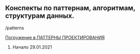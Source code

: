 ## Конспекты по паттернам, алгоритмам, структурам данных.


/patterns

[Погружение в ПАТТЕРНЫ ПРОЕКТИРОВАНИЯ](https://refactoring.guru/ru)

1) Начало 29.01.2021  



